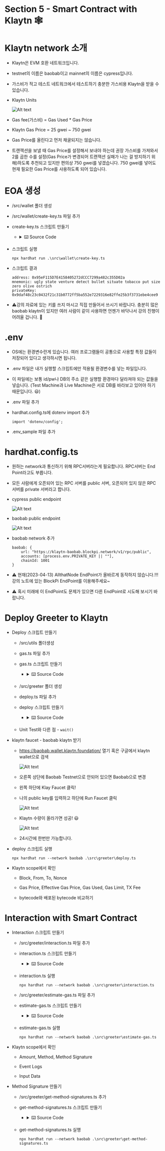 # **Section 5 - Smart Contract with Klaytn** :spider_web:

# Klaytn network 소개

- Klaytn은 EVM 호환 네트워크입니다.

- testnet의 이름은 baobab이고 mainnet의 이름은 cypress입니다.

- 가스비가 적고 테스트 네트워크에서 테스트하기 충분한 가스비용 Klaytn을 받을 수 있습니다.
  
- Klaytn Units
    
    ![Alt text](section5/klaytn_units.PNG)

- Gas fee(가스비) = Gas Used * Gas Price

- Klaytn Gas Price = 25 gwei ~ 750 gwei

- Gas Price를 올린다고 먼저 채굴되지는 않습니다.

- 트랜잭션을 보낼 때 Gas Price를 설정해서 보내야 하는데 권장 가스비를 가져와서 2를 곱한 수를 설정(Gas Price가 변경되어 트랜잭션 실패가 나는 걸 방지하기 위해)하도록 추천되고 있지만 편의상 750 gwei를 넣겠습니다. 750 gwei를 넣어도 현재 필요한 Gas Price를 사용하도록 되어 있습니다.


# EOA 생성

- /src/wallet 폴더 생성

- /src/wallet/create-key.ts 파일 추가

- create-key.ts 스크립트 만들기
    - <details><summary>⌨️ Source Code</summary>
    
        ```ts
        import { ethers } from 'hardhat';

        const wallet = ethers.Wallet.createRandom();
        console.log('address:', wallet.address);
        console.log('mnemonic:', wallet.mnemonic.phrase);
        console.log('privateKey:', wallet.privateKey);
        ```
    
    </details>

- 스크립트 실행
 
    ```npx hardhat run .\src\wallet\create-key.ts```

- 스크립트 결과
  
    ```
    address: 0x95eF115D7E4158405272dCCC7299a482c355D02a
    mnemonic: ugly state venture detect bullet situate tobacco put size zero olive ostrich
    privateKey: 0x9daf48c23c0432f21c31b0772ff5ba552e7229316e82ffe25b3f3731ebe4cee9
    ```

- :warning:강의 자료에 있는 키를 쓰지 마시고 직접 만들어서 쓰시기 바랍니다. 충분히 많은 baobab klaytn이 있지만 여러 사람이 같이 사용하면 언젠가 바닥나서 강의 진행이 어려울 겁니다. :bow:
   
# .env

- OS에는 환경변수란게 있습니다. 여러 프로그램들이 공통으로 사용할 특정 값들이 저장되어 있다고 생각하시면 됩니다.

- .env 파일은 내가 실행할 스크립트에만 적용될 환경변수를 넣는 파일입니다.

- 이 파일에는 보통 id/pw나 DB의 주소 같은 실행할 환경마다 달라져야 되는 값들을 넣습니다. (Test Machine과 Live Machine은 서로 DB를 바라보고 있어야 하기 때문입니다. :smiley:)

- .env 파일 추가

- hardhat.config.ts에 dotenv import 추가
    
    ```
    import 'dotenv/config';
    ```

- .env_sample 파일 추가

# hardhat.config.ts

- 원하는 network과 통신하기 위해 RPC서버라는게 필요합니다. RPC서버는 End Point라고도 부릅니다.

- 모든 사람에게 오픈되어 있는 RPC 서버를 public 서버, 오픈되어 있지 않은 RPC 서버를 private 서버라고 합니다.

- cypress public endpoint

    ![Alt text](section5/cypress_rpc.PNG)

- baobab public endpoint

    ![Alt text](section5/baobab_rpc.PNG)

    
- baobab network 추가
    ```
    baobab: {
        url: "https://klaytn-baobab.blockpi.network/v1/rpc/public",
        accounts: [process.env.PRIVATE_KEY || ""],
        chainId: 1001
    }
    ```
- :warning: 현재(2023-04-13) AllthatNode EndPoint가 올바르게 동작하지 않습니다.!!! 강의 노트에 있는 BlockPi EndPoint를 이용해주세요~

- :warning: 혹시 미래에 이 EndPoint도 문제가 있으면 다른 EndPoint로 시도해 보시기 바랍니다.

# Deploy Greeter to Klaytn
		
- Deploy 스크립트 만들기
    - /src/utils 폴더생성

    - gas.ts 파일 추가

    - gas.ts 스크립트 만들기
        - <details><summary>⌨️ Source Code</summary>
            
            ```ts
            import { ethers } from 'hardhat';

            export function getGasOption(chainId: number) {
                if (chainId == 1001 || chainId == 8217) {
                    return {
                        gasLimit: 5000000,
                        gasPrice: ethers.utils.parseUnits('750', 'gwei'),
                    };
                } else {
                    throw new Error('unknown chainId ' + chainId);
                }
            }
            ```

        </details>
        
    - /src/greeter 폴더 생성

    - deploy.ts 파일 추가
        
    - deploy 스크립트 만들기
        - <details><summary>⌨️ Source Code</summary>
    
            ```ts
            import hre, { ethers } from 'hardhat';
            import GreeterArtifact from '../../artifacts/contracts/Greeter.sol/Greeter.json';
            import { getGasOption } from '../utils/gas';
            import * as fs from 'fs';

            async function main() {
                const [admin] = await hre.ethers.getSigners();

                const chainId = hre.network.config.chainId || 0;

                const factory = await ethers.getContractFactory(GreeterArtifact.contractName);
                const contract = await factory.deploy('first message', getGasOption(chainId));
                const receipt = await contract.deployTransaction.wait();

                const deployedContract = {
                    address: contract.address,
                    blockNumber: receipt.blockNumber,
                    chainId: hre.network.config.chainId,
                    abi: GreeterArtifact.abi,
                };

                const filename = __dirname + `/greeter.deployed.json`;

                const deployedContractJson = JSON.stringify(deployedContract, null, 2);
                fs.writeFileSync(filename, deployedContractJson, {
                    flag: 'w',
                    encoding: 'utf8',
                });

                console.log(deployedContractJson);
            }

            main()
            .then(() => process.exit(0))
            .catch(error => {
                console.error(error);
                process.exit(1);
            });
            ```

        </details>

    - Unit Test와 다른 점 - ```wait()```
  
- klaytn faucet - baobab klaytn 받기

    - https://baobab.wallet.klaytn.foundation/ 열기 혹은 구글에서 klaytn wallet으로 검색

        ![Alt text](section5/baobab_wallet.png)

    - 오른쪽 상단에 Baobab Testnet으로 안되어 있으면 Baobab으로 변경

    - 왼쪽 하단에 Klay Faucet 클릭!

    - 나의 public key를 입력하고 하단에 Run Faucet 클릭
            
        ![Alt text](section5/baobab_wallet2.png)

    - Klaytn 수량이 올라가면 성공! :smiley:

        ![Alt text](section5/baobab_wallet3.png)

    - 24시간에 한번만 가능합니다.
  
- deploy 스크립트 실행
    
    ```
    npx hardhat run --network baobab .\src\greeter\deploy.ts
    ```

- Klaytn scope에서 확인

    - Block, From, To, Nonce

    - Gas Price, Effective Gas Price, Gas Used, Gas Limit, TX Fee

    - bytecode와 배포된 bytecode 비교하기
  
# Interaction with Smart Contract

- Interaction 스크립트 만들기

    - /src/greeter/interaction.ts 파일 추가

    - interaction.ts 스크립트 만들기
        - <details><summary>⌨️ Source Code</summary>

            ```ts
            import hre, { ethers } from 'hardhat';
            import { getGasOption } from '../utils/gas';
            import * as fs from 'fs';
            import { Greeter } from '../../typechain';

            async function main() {
                const [admin] = await hre.ethers.getSigners();
                const chainId = hre.network.config.chainId || 0;

                const deployedGreeterJson = fs.readFileSync(
                    __dirname + '/greeter.deployed.json',
                    'utf-8',
                );
                const deployedGreeter = JSON.parse(deployedGreeterJson);
                const greeter = (await ethers.getContractAt(
                    deployedGreeter.abi,
                    deployedGreeter.address,
                )) as Greeter;

                const gasOption = getGasOption(chainId);
                const option = {
                    gasLimit: gasOption.gasLimit,
                    gasPrice: gasOption.gasPrice,
                    value: ethers.utils.parseUnits('100', 'finney'),
                };

                let transaction = await greeter.setGreetingPayable(
                    'setGreetingPayable msg',
                    option,
                );
                await transaction.wait();

                transaction = await greeter.setGreeting('setGreeting msg', gasOption);
                await transaction.wait();

                const greetingMsg = await greeter.getGreet();

                console.log('greetingMsg: ' + greetingMsg);

                const historyCount = await greeter.getGreetingHistoryCount();

                console.log('historyCount: ' + historyCount);

                const historyAll = await greeter.getGreetingHistoryAll();

                console.log('historyAll: ' + JSON.stringify(historyAll));

                const firstHistory = await greeter.getGreetingHistoryOne(0);
                console.log('firstHistory: ' + firstHistory);

                const secondHistory = await greeter.getGreetingHistoryOne(1);
                console.log('secondtHistory: ' + secondHistory);

                transaction = await greeter.withdraw(admin.address, getGasOption(chainId));
                await transaction.wait();
            }

            main()
            .then(() => process.exit(0))
            .catch(error => {
                console.error(error);
                process.exit(1);
            });
            ```

        </details>
    
    - interaction.ts 실행

        ```
        npx hardhat run --network baobab .\src\greeter\interaction.ts
        ```

    - /src/greeter/estimate-gas.ts 파일 추가

    - estimate-gas.ts 스크립트 만들기
        - <details><summary>⌨️ Source Code</summary>
        
            ```ts
            import hre, { ethers } from 'hardhat';
            import { getGasOption } from '../utils/gas';
            import * as fs from 'fs';
            import { Greeter } from '../../typechain';

            async function main() {
                const [admin] = await hre.ethers.getSigners();
                const chainId = hre.network.config.chainId || 0;

                const deployedGreeterJson = fs.readFileSync(
                    __dirname + '/greeter.deployed.json',
                    'utf-8',
                );
                const deployedGreeter = JSON.parse(deployedGreeterJson);
                const greeter = (await ethers.getContractAt(
                    deployedGreeter.abi,
                    deployedGreeter.address,
                )) as Greeter;

                const estimateGas = await greeter.estimateGas.setGreeting('setGreeting msg');
                console.log(estimateGas);
            }

            main()
            .then(() => process.exit(0))
            .catch(error => {
                console.error(error);
                process.exit(1);
            });

            ```

        </details>

    - estimate-gas.ts 실행

        ```
        npx hardhat run --network baobab .\src\greeter\estimate-gas.ts
        ```

- Klaytn scope에서 확인

    - Amount, Method, Method Signature

    - Event Logs

    - Input Data

- Method Signature 만들기
    
    - /src/greeter/get-method-signatures.ts 추가

    - get-method-signatures.ts 스크립트 만들기
        - <details><summary>⌨️ Source Code</summary>
        
            ```ts
            import hre, { ethers } from 'hardhat';
            import { getGasOption } from '../utils/gas';
            import * as fs from 'fs';
            import { Greeter } from '../../typechain';

            async function main() {
                const [admin] = await hre.ethers.getSigners();
                const chainId = hre.network.config.chainId || 0;

                const deployedGreeterJson = fs.readFileSync(
                    __dirname + '/greeter.deployed.json',
                    'utf-8',
                );
                const deployedGreeter = JSON.parse(deployedGreeterJson);
                const greeter = (await ethers.getContractAt(
                    deployedGreeter.abi,
                    deployedGreeter.address,
                )) as Greeter;

                const keys = Object.keys(greeter.functions);

                console.log(
                    '======================== methods start ========================',
                );

                for (let i = 0; i < keys.length; i++) {
                    if (keys[i].includes('(') == true) {
                    const encodedMethodName = ethers.utils.keccak256(
                        ethers.utils.toUtf8Bytes(keys[i]),
                    );

                    console.log(`${keys[i]} : ${encodedMethodName}`);
                    }
                }

                console.log('======================== methods end ========================');
            }

            main()
            .then(() => process.exit(0))
            .catch(error => {
                console.error(error);
                process.exit(1);
            });

            ```
        
        </details>

    - get-method-signatures.ts 실행
    
        ```
        npx hardhat run --network baobab .\src\greeter\get-method-signatures.ts
        ```